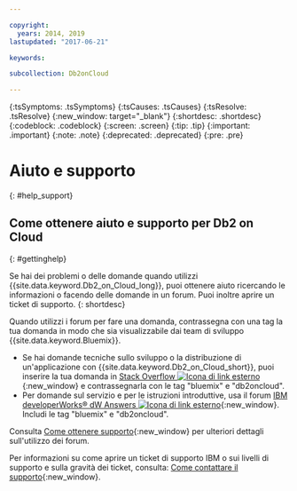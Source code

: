 ```yaml
---

copyright:
  years: 2014, 2019
lastupdated: "2017-06-21"

keywords: 

subcollection: Db2onCloud

---
```


<!-- Attribute definitions --> 
{:tsSymptoms: .tsSymptoms} 
{:tsCauses: .tsCauses} 
{:tsResolve: .tsResolve} 
{:new_window: target="_blank"}
{:shortdesc: .shortdesc}
{:codeblock: .codeblock}
{:screen: .screen}
{:tip: .tip}
{:important: .important}
{:note: .note}
{:deprecated: .deprecated}
{:pre: .pre}

# Aiuto e supporto
{: #help_support}

## Come ottenere aiuto e supporto per Db2 on Cloud
{: #gettinghelp}

Se hai dei problemi o delle domande quando utilizzi {{site.data.keyword.Db2_on_Cloud_long}},
puoi ottenere aiuto ricercando le informazioni o facendo delle domande in un forum. Puoi inoltre aprire un ticket di supporto.
{: shortdesc}

Quando utilizzi i forum per fare una domanda, contrassegna con una tag la tua domanda in modo che sia visualizzabile dai team di sviluppo {{site.data.keyword.Bluemix}}.

* Se hai domande tecniche sullo sviluppo o la distribuzione di un'applicazione con {{site.data.keyword.Db2_on_Cloud_short}}, puoi inserire la tua domanda in [Stack Overflow ![Icona di link esterno](../../icons/launch-glyph.svg "Icona di link esterno")](https://stackoverflow.com/questions/ask/advice?){:new_window} e contrassegnarla con le tag "bluemix" e "db2oncloud".
* Per domande sul servizio e per le istruzioni introduttive, usa il forum [IBM developerWorks® dW Answers ![Icona di link esterno](../../icons/launch-glyph.svg "Icona di link esterno")](https://developer.ibm.com/answers/questions/ask/?smartspace=bluemix){:new_window}. Includi le tag "bluemix" e "db2oncloud".

Consulta [Come ottenere supporto](/docs/support/index.html#getting-help){:new_window} per ulteriori dettagli sull'utilizzo dei forum.

Per informazioni su come aprire un ticket di supporto IBM o sui livelli di supporto e sulla gravità dei ticket, consulta: [Come contattare il supporto](/docs/support/index.html#contacting-support){:new_window}.



